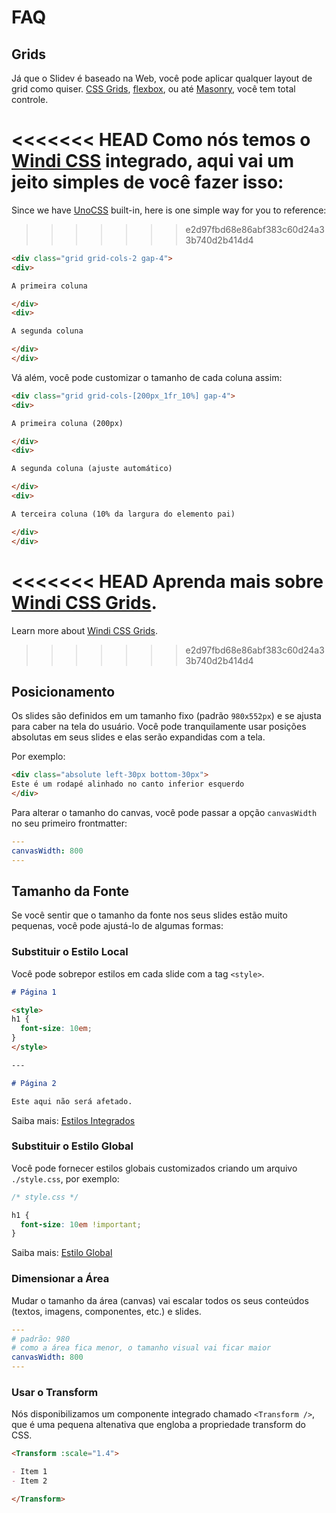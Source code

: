 # FAQ

## Grids

Já que o Slidev é baseado na Web, você pode aplicar qualquer layout de grid como quiser. [CSS Grids](https://css-tricks.com/snippets/css/complete-guide-grid/), [flexbox](https://css-tricks.com/snippets/css/a-guide-to-flexbox/), ou até [Masonry](https://css-tricks.com/native-css-masonry-layout-in-css-grid/), você tem total controle.

<<<<<<< HEAD
Como nós temos o [Windi CSS](https://windicss.org/) integrado, aqui vai um jeito simples de você fazer isso:
=======
Since we have [UnoCSS](https://windicss.org/) built-in, here is one simple way for you to reference:
>>>>>>> e2d97fbd68e86abf383c60d24a33b740d2b414d4

```html
<div class="grid grid-cols-2 gap-4">
<div>

A primeira coluna

</div>
<div>

A segunda coluna

</div>
</div>
```

Vá além, você pode customizar o tamanho de cada coluna assim:

```html
<div class="grid grid-cols-[200px_1fr_10%] gap-4">
<div>

A primeira coluna (200px)

</div>
<div>

A segunda coluna (ajuste automático)

</div>
<div>

A terceira coluna (10% da largura do elemento pai)

</div>
</div>
```

<<<<<<< HEAD
Aprenda mais sobre [Windi CSS Grids](https://windicss.org/utilities/grid.html).
=======
Learn more about [Windi CSS Grids](https://windicss.org/utilities/layout/grid.html).
>>>>>>> e2d97fbd68e86abf383c60d24a33b740d2b414d4

## Posicionamento

Os slides são definidos em um tamanho fixo (padrão `980x552px`) e se ajusta para caber na tela do usuário. Você pode tranquilamente usar posições absolutas em seus slides e elas serão expandidas com a tela.

Por exemplo:

```html
<div class="absolute left-30px bottom-30px">
Este é um rodapé alinhado no canto inferior esquerdo
</div>
```

Para alterar o tamanho do canvas, você pode passar a opção `canvasWidth` no seu primeiro frontmatter:

```yaml
---
canvasWidth: 800
---
```

## Tamanho da Fonte

Se você sentir que o tamanho da fonte nos seus slides estão muito pequenas, você pode ajustá-lo de algumas formas:

### Substituir o Estilo Local

Você pode sobrepor estilos em cada slide com a tag `<style>`.

```md
# Página 1

<style>
h1 {
  font-size: 10em;
}
</style>

---

# Página 2

Este aqui não será afetado.
```

Saiba mais: [Estilos Integrados](/guide/syntax.html#estilos-integrados)

### Substituir o Estilo Global

Você pode fornecer estilos globais customizados criando um arquivo `./style.css`, por exemplo:

```css
/* style.css */ 

h1 {
  font-size: 10em !important;
}
```

Saiba mais: [Estilo Global](/custom/directory-structure.html#estilo)

### Dimensionar a Área

Mudar o tamanho da área (canvas) vai escalar todos os seus conteúdos (textos, imagens, componentes, etc.) e slides.

```yaml
---
# padrão: 980
# como a área fica menor, o tamanho visual vai ficar maior
canvasWidth: 800
---
```

### Usar o Transform

Nós disponibilizamos um componente integrado chamado `<Transform />`, que é uma pequena altenativa que engloba a propriedade transform do CSS.

```md
<Transform :scale="1.4">

- Item 1
- Item 2

</Transform>
```

